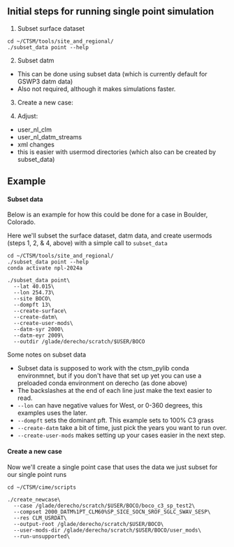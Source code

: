 ## Initial steps for running single point simulation

1. Subset surface dataset
```
cd ~/CTSM/tools/site_and_regional/
./subset_data point --help
```

2. Subset datm
  - This can be done using subset data (which is currently default for GSWP3 datm data)
  - Also not required, although it makes simulations faster.

3. Create a new case:

4. Adjust:
  - user_nl_clm
  - user_nl_datm_streams
  - xml changes
  - this is easier with usermod directories (which also can be created by subset_data)

## Example
#### Subset data
Below is an example for how this could be done for a case in Boulder, Colorado.

Here we'll subset the surface dataset, datm data, and create usermods (steps 1, 2, & 4, above) with a simple call to `subset_data`

```
cd ~/CTSM/tools/site_and_regional/
./subset_data point --help
conda activate npl-2024a

./subset_data point\
  --lat 40.015\ 
  --lon 254.73\ 
  --site BOCO\ 
  --dompft 13\ 
  --create-surface\ 
  --create-datm\ 
  --create-user-mods\ 
  --datm-syr 2000\ 
  --datm-eyr 2009\ 
  --outdir /glade/derecho/scratch/$USER/BOCO

```

Some notes on subset data
- Subset data is supposed to work with the ctsm_pylib conda environmnet, 
but if you don't have that set up yet you can use a preloaded conda environment on derecho (as done above)
- The backslashes at the end of each line just make the text easier to read.
- `--lon` can have negative values for West, or 0-360 degrees, this examples uses the later.
- `--dompft` sets the dominant pft.  This example sets to 100% C3 grass
- `--create-datm` take a bit of time, just pick the years you want to run over.
- `--create-user-mods` makes setting up your cases easier in the next step.

#### Create a new case
Now we'll create a single point case that uses the data we just subset for our single point runs

```
cd ~/CTSM/cime/scripts

./create_newcase\
  --case /glade/derecho/scratch/$USER/BOCO/boco_c3_sp_test2\ 
  --compset 2000_DATM%1PT_CLM60%SP_SICE_SOCN_SROF_SGLC_SWAV_SESP\
  --res CLM_USRDAT\
  --output-root /glade/derecho/scratch/$USER/BOCO\
  --user-mods-dir /glade/derecho/scratch/$USER/BOCO/user_mods\
  --run-unsupported\

``` 
